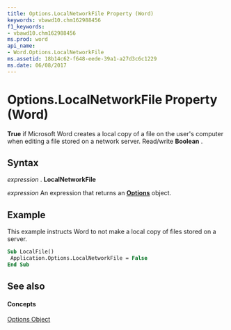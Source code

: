```yaml
---
title: Options.LocalNetworkFile Property (Word)
keywords: vbawd10.chm162988456
f1_keywords:
- vbawd10.chm162988456
ms.prod: word
api_name:
- Word.Options.LocalNetworkFile
ms.assetid: 18b14c62-f648-eede-39a1-a27d3c6c1229
ms.date: 06/08/2017
---
```



# Options.LocalNetworkFile Property (Word)

 **True** if Microsoft Word creates a local copy of a file on the user's computer when editing a file stored on a network server. Read/write **Boolean** .


## Syntax

 _expression_ . **LocalNetworkFile**

 _expression_ An expression that returns an **[Options](options-object-word.md)** object.


## Example

This example instructs Word to not make a local copy of files stored on a server.


```vb
Sub LocalFile() 
 Application.Options.LocalNetworkFile = False 
End Sub
```


## See also


#### Concepts


[Options Object](options-object-word.md)

